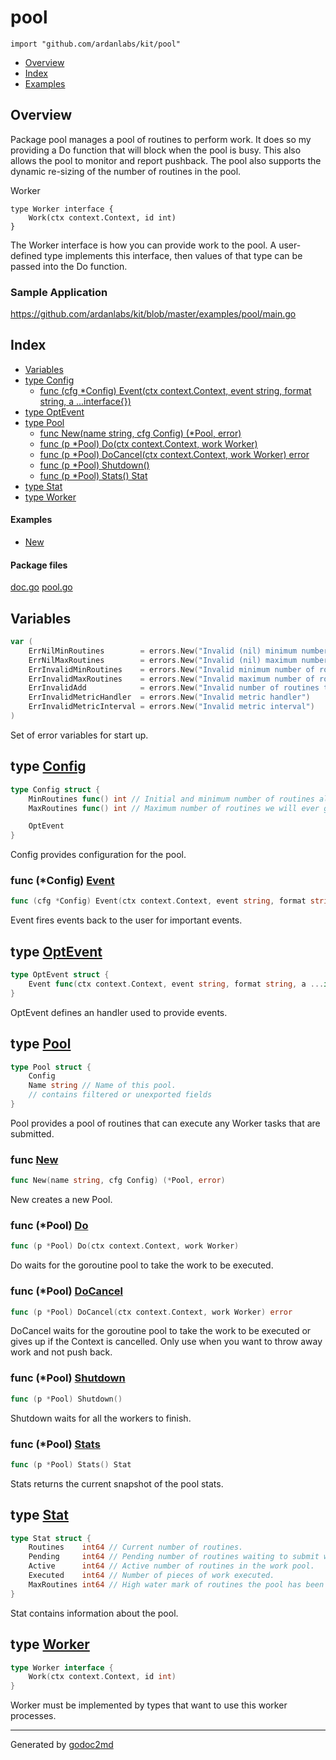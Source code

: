

# pool
`import "github.com/ardanlabs/kit/pool"`

* [Overview](#pkg-overview)
* [Index](#pkg-index)
* [Examples](#pkg-examples)

## <a name="pkg-overview">Overview</a>
Package pool manages a pool of routines to perform work. It does so my providing
a Do function that will block when the pool is busy. This also allows the pool
to monitor and report pushback. The pool also supports the dynamic re-sizing
of the number of routines in the pool.

Worker


	type Worker interface {
	    Work(ctx context.Context, id int)
	}

The Worker interface is how you can provide work to the pool. A user-defined type
implements this interface, then values of that type can be passed into the Do
function.

### Sample Application
<a href="https://github.com/ardanlabs/kit/blob/master/examples/pool/main.go">https://github.com/ardanlabs/kit/blob/master/examples/pool/main.go</a>




## <a name="pkg-index">Index</a>
* [Variables](#pkg-variables)
* [type Config](#Config)
  * [func (cfg *Config) Event(ctx context.Context, event string, format string, a ...interface{})](#Config.Event)
* [type OptEvent](#OptEvent)
* [type Pool](#Pool)
  * [func New(name string, cfg Config) (*Pool, error)](#New)
  * [func (p *Pool) Do(ctx context.Context, work Worker)](#Pool.Do)
  * [func (p *Pool) DoCancel(ctx context.Context, work Worker) error](#Pool.DoCancel)
  * [func (p *Pool) Shutdown()](#Pool.Shutdown)
  * [func (p *Pool) Stats() Stat](#Pool.Stats)
* [type Stat](#Stat)
* [type Worker](#Worker)

#### <a name="pkg-examples">Examples</a>
* [New](#example_New)

#### <a name="pkg-files">Package files</a>
[doc.go](/src/github.com/ardanlabs/kit/pool/doc.go) [pool.go](/src/github.com/ardanlabs/kit/pool/pool.go) 



## <a name="pkg-variables">Variables</a>
``` go
var (
    ErrNilMinRoutines        = errors.New("Invalid (nil) minimum number of routines")
    ErrNilMaxRoutines        = errors.New("Invalid (nil) maximum number of routines")
    ErrInvalidMinRoutines    = errors.New("Invalid minimum number of routines")
    ErrInvalidMaxRoutines    = errors.New("Invalid maximum number of routines")
    ErrInvalidAdd            = errors.New("Invalid number of routines to add")
    ErrInvalidMetricHandler  = errors.New("Invalid metric handler")
    ErrInvalidMetricInterval = errors.New("Invalid metric interval")
)
```
Set of error variables for start up.




## <a name="Config">type</a> [Config](/src/target/pool.go?s=1564:2003#L45)
``` go
type Config struct {
    MinRoutines func() int // Initial and minimum number of routines always in the pool.
    MaxRoutines func() int // Maximum number of routines we will ever grow the pool to.

    OptEvent
}
```
Config provides configuration for the pool.










### <a name="Config.Event">func</a> (\*Config) [Event](/src/target/pool.go?s=2066:2158#L57)
``` go
func (cfg *Config) Event(ctx context.Context, event string, format string, a ...interface{})
```
Event fires events back to the user for important events.




## <a name="OptEvent">type</a> [OptEvent](/src/target/pool.go?s=1411:1515#L40)
``` go
type OptEvent struct {
    Event func(ctx context.Context, event string, format string, a ...interface{})
}
```
OptEvent defines an handler used to provide events.










## <a name="Pool">type</a> [Pool](/src/target/pool.go?s=2339:3346#L65)
``` go
type Pool struct {
    Config
    Name string // Name of this pool.
    // contains filtered or unexported fields
}
```
Pool provides a pool of routines that can execute any Worker
tasks that are submitted.







### <a name="New">func</a> [New](/src/target/pool.go?s=3375:3423#L88)
``` go
func New(name string, cfg Config) (*Pool, error)
```
New creates a new Pool.





### <a name="Pool.Do">func</a> (\*Pool) [Do](/src/target/pool.go?s=4248:4299#L131)
``` go
func (p *Pool) Do(ctx context.Context, work Worker)
```
Do waits for the goroutine pool to take the work to be executed.




### <a name="Pool.DoCancel">func</a> (\*Pool) [DoCancel](/src/target/pool.go?s=4630:4693#L147)
``` go
func (p *Pool) DoCancel(ctx context.Context, work Worker) error
```
DoCancel waits for the goroutine pool to take the work to be executed
or gives up if the Context is cancelled. Only use when you want to throw
away work and not push back.




### <a name="Pool.Shutdown">func</a> (\*Pool) [Shutdown](/src/target/pool.go?s=3984:4009#L120)
``` go
func (p *Pool) Shutdown()
```
Shutdown waits for all the workers to finish.




### <a name="Pool.Stats">func</a> (\*Pool) [Stats](/src/target/pool.go?s=5042:5069#L169)
``` go
func (p *Pool) Stats() Stat
```
Stats returns the current snapshot of the pool stats.




## <a name="Stat">type</a> [Stat](/src/target/pool.go?s=1016:1354#L31)
``` go
type Stat struct {
    Routines    int64 // Current number of routines.
    Pending     int64 // Pending number of routines waiting to submit work.
    Active      int64 // Active number of routines in the work pool.
    Executed    int64 // Number of pieces of work executed.
    MaxRoutines int64 // High water mark of routines the pool has been at.
}
```
Stat contains information about the pool.










## <a name="Worker">type</a> [Worker](/src/target/pool.go?s=796:856#L20)
``` go
type Worker interface {
    Work(ctx context.Context, id int)
}
```
Worker must be implemented by types that want to use
this worker processes.














- - -
Generated by [godoc2md](http://godoc.org/github.com/davecheney/godoc2md)
